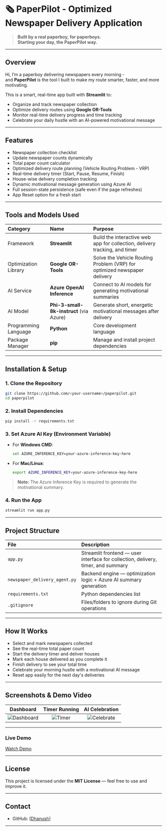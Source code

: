 # 🗞️ PaperPilot - Optimized Newspaper Delivery Application

> **Built by a real paperboy, for paperboys.**  
> **Starting your day, the PaperPilot way.**

---

## Overview
Hi, I’m a paperboy delivering newspapers every morning -  
and **PaperPilot** is the tool I built to make my route smarter, faster, and more motivating.  

This is a smart, real-time app built with **Streamlit** to:

- Organize and track newspaper collection
- Optimize delivery routes using **Google OR-Tools**
- Monitor real-time delivery progress and time tracking
- Celebrate your daily hustle with an AI-powered motivational message

---

## Features

-  Newspaper collection checklist
-  Update newspaper counts dynamically
-  Total paper count calculator
-  Optimized delivery route planning (Vehicle Routing Problem - VRP)
-  Real-time delivery timer (Start, Pause, Resume, Finish)
-  House-wise delivery completion tracking
-  Dynamic motivational message generation using Azure AI
-  Full session-state persistence (safe even if the page refreshes)
-  App Reset option for a fresh start

---

## Tools and Models Used

| Category | Name | Purpose |
|:---|:---|:---|
| Framework | **Streamlit** | Build the interactive web app for collection, delivery tracking, and timer |
| Optimization Library | **Google OR-Tools** | Solve the Vehicle Routing Problem (VRP) for optimized newspaper delivery |
| AI Service | **Azure OpenAI Inference** | Connect to AI models for generating motivational summaries |
| AI Model | **Phi-3-small-8k-instruct** (via Azure) | Generate short, energetic motivational messages after delivery |
| Programming Language | **Python** | Core development language |
| Package Manager | **pip** | Manage and install project dependencies |

---

## Installation & Setup

### 1. Clone the Repository
```bash
git clone https://github.com/<your-username>/paperpilot.git
cd paperpilot
```

### 2. Install Dependencies
```bash
pip install -r requirements.txt
```

### 3. Set Azure AI Key (Environment Variable)

- For **Windows CMD**:
  ```bash
  set AZURE_INFERENCE_KEY=your-azure-inference-key-here
  ```

- For **Mac/Linux**:
  ```bash
  export AZURE_INFERENCE_KEY=your-azure-inference-key-here
  ```

>  **Note:** The Azure Inference Key is required to generate the motivational summary.

### 4. Run the App
```bash
streamlit run app.py
```

---
## Project Structure

| File | Description |
|:---|:---|
| `app.py` | Streamlit frontend — user interface for collection, delivery, timer, and summary |
| `newspaper_delivery_agent.py` | Backend engine — optimization logic + Azure AI summary generation |
| `requirements.txt` | Python dependencies list |
| `.gitignore` | Files/folders to ignore during Git operations |

---

## How It Works

- Select and mark newspapers collected
- See the real-time total paper count
- Start the delivery timer and deliver houses
- Mark each house delivered as you complete it
- Finish delivery to see your total time
- Celebrate your morning hustle with a motivational AI message
- Reset app easily for the next day's deliveries

---

##  Screenshots & Demo Video

| Dashboard | Timer Running | AI Celebration |
|:---:|:---:|:---:|
| ![Dashboard](assets/dashboard.png) | ![Timer](assets/timer_running.png) | ![Celebrate](assets/celebration.png) |

---

### Live Demo

[Watch Demo](https://drive.google.com/file/d/1yApheYAQ8gPbcOcn34s5O-QpXo0jkSJq/view?usp=sharing)

---



## License

This project is licensed under the **MIT License** — feel free to use and improve it.

---

## Contact

- GitHub: [[Dhanush](https://github.com/dhanushhhh)]

---
